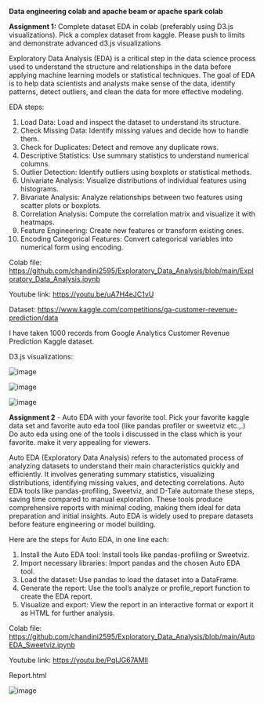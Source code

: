 **Data engineering colab and apache beam or apache spark colab**

**Assignment 1:**
Complete dataset EDA in colab (preferably using D3.js visualizations). Pick a complex dataset from kaggle. Please push to limits and demonstrate advanced d3.js visualizations

Exploratory Data Analysis (EDA) is a critical step in the data science process used to understand the structure and relationships in the data before applying machine learning models or statistical techniques. The goal of EDA is to help data scientists and analysts make sense of the data, identify patterns, detect outliers, and clean the data for more effective modeling.

EDA steps:

  1.	Load Data: Load and inspect the dataset to understand its structure.
  2.	Check Missing Data: Identify missing values and decide how to handle them.
  3.	Check for Duplicates: Detect and remove any duplicate rows.
  4.	Descriptive Statistics: Use summary statistics to understand numerical columns.
  5.	Outlier Detection: Identify outliers using boxplots or statistical methods.
  6.	Univariate Analysis: Visualize distributions of individual features using histograms.
  7.	Bivariate Analysis: Analyze relationships between two features using scatter plots or boxplots.
  8.	Correlation Analysis: Compute the correlation matrix and visualize it with heatmaps.
  9.	Feature Engineering: Create new features or transform existing ones.
  10.	Encoding Categorical Features: Convert categorical variables into numerical form using encoding.

Colab file: https://github.com/chandini2595/Exploratory_Data_Analysis/blob/main/Exploratory_Data_Analysis.ipynb

Youtube link: https://youtu.be/uA7H4eJC1vU

Dataset: https://www.kaggle.com/competitions/ga-customer-revenue-prediction/data

I have taken 1000 records from Google Analytics Customer Revenue Prediction Kaggle dataset.

D3.js visualizations:


![image](https://github.com/user-attachments/assets/f38a6ad0-79d7-448d-aa57-7cef8c65efc8)


![image](https://github.com/user-attachments/assets/3f6231d5-2061-4f58-9905-c0417edd85b5)


![image](https://github.com/user-attachments/assets/56940a4c-6c02-4f08-a5a6-101647a704ae)


**Assignment 2** - Auto EDA with your favorite tool. Pick your favorite kaggle data set and favorite auto eda tool (like pandas profiler or sweetviz etc.,.) Do auto eda using one of the tools i discussed in the class which is your favorite. make it very appealing for viewers.

Auto EDA (Exploratory Data Analysis) refers to the automated process of analyzing datasets to understand their main characteristics quickly and efficiently. It involves generating summary statistics, visualizing distributions, identifying missing values, and detecting correlations. Auto EDA tools like pandas-profiling, Sweetviz, and D-Tale automate these steps, saving time compared to manual exploration. These tools produce comprehensive reports with minimal coding, making them ideal for data preparation and initial insights. Auto EDA is widely used to prepare datasets before feature engineering or model building.

Here are the steps for Auto EDA, in one line each:

1. Install the Auto EDA tool: Install tools like pandas-profiling or Sweetviz.
2. Import necessary libraries: Import pandas and the chosen Auto EDA tool.
3. Load the dataset: Use pandas to load the dataset into a DataFrame.
4. Generate the report: Use the tool’s analyze or profile_report function to create the EDA report.
5. Visualize and export: View the report in an interactive format or export it as HTML for further analysis.

Colab file: https://github.com/chandini2595/Exploratory_Data_Analysis/blob/main/AutoEDA_Sweetviz.ipynb

Youtube link: https://youtu.be/PqIJG67AMlI

Report.html

![image](https://github.com/user-attachments/assets/7b4da97e-403f-4e51-a537-0e8862221788)










